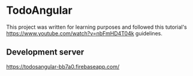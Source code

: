 # TodoAngular

This project was written for learning purposes and followed this tutorial's https://www.youtube.com/watch?v=nbFmHD4T04k guidelines.

## Development server

https://todosangular-bb7a0.firebaseapp.com/
